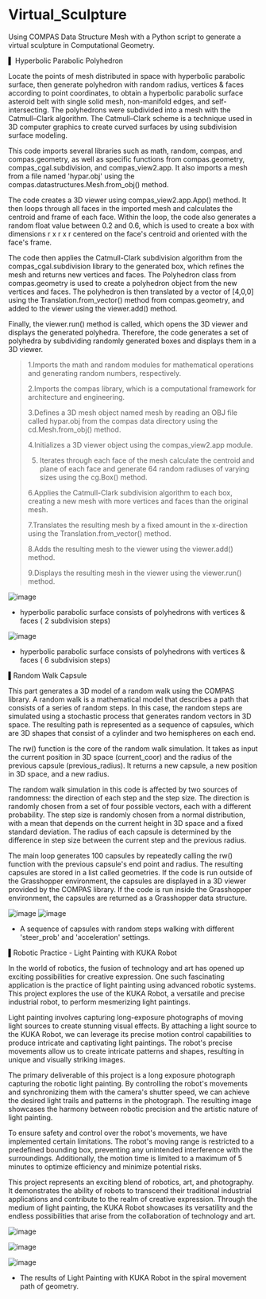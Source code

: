 # Virtual_Sculpture

Using COMPAS Data Structure Mesh with a Python script to generate a virtual sculpture in Computational Geometry. 

▌ Hyperbolic Parabolic Polyhedron

Locate the points of mesh distributed in space with hyperbolic parabolic surface, then generate polyhedron with random radius, vertices & faces according to point coordinates, to obtain a hyperbolic parabolic surface asteroid belt with single solid mesh, non-manifold edges, and self-intersecting. The polyhedrons were subdivided into a mesh with the Catmull–Clark algorithm. The Catmull–Clark scheme is a technique used in 3D computer graphics to create curved surfaces by using subdivision surface modeling.

This code imports several libraries such as math, random, compas, and compas.geometry, as well as specific functions from compas.geometry, compas_cgal.subdivision, and compas_view2.app. It also imports a mesh from a file named 'hypar.obj' using the compas.datastructures.Mesh.from_obj() method.

The code creates a 3D viewer using compas_view2.app.App() method. It then loops through all faces in the imported mesh and calculates the centroid and frame of each face. Within the loop, the code also generates a random float value between 0.2 and 0.6, which is used to create a box with dimensions r x r x r centered on the face's centroid and oriented with the face's frame.

The code then applies the Catmull-Clark subdivision algorithm from the compas_cgal.subdivision library to the generated box, which refines the mesh and returns new vertices and faces. The Polyhedron class from compas.geometry is used to create a polyhedron object from the new vertices and faces. The polyhedron is then translated by a vector of [4,0,0] using the Translation.from_vector() method from compas.geometry, and added to the viewer using the viewer.add() method.

Finally, the viewer.run() method is called, which opens the 3D viewer and displays the generated polyhedra. Therefore, the code generates a set of polyhedra by subdividing randomly generated boxes and displays them in a 3D viewer.

> 1.Imports the math and random modules for mathematical operations and generating random numbers, respectively.
>
>2.Imports the compas library, which is a computational framework for architecture and engineering.
>
>3.Defines a 3D mesh object named mesh by reading an OBJ file called hypar.obj from the compas data directory using the cd.Mesh.from_obj() method.
>
>4.Initializes a 3D viewer object using the compas_view2.app module.
>
>5. Iterates through each face of the mesh calculate the centroid and plane of each face and generate 64 random radiuses of varying sizes using the cg.Box() method.
>
>6.Applies the Catmull-Clark subdivision algorithm to each box, creating a new mesh with more vertices and faces than the original mesh.
>
>7.Translates the resulting mesh by a fixed amount in the x-direction using the Translation.from_vector() method.
>
>8.Adds the resulting mesh to the viewer using the viewer.add() method.
>
>9.Displays the resulting mesh in the viewer using the viewer.run() method.

  ![image](result_screenshot_VF2.png) 

  * hyperbolic parabolic surface consists of polyhedrons with vertices & faces ( 2 subdivision steps)
  
  ![image](result_screenshot_VF6.png) 

  * hyperbolic parabolic surface consists of polyhedrons with vertices & faces ( 6 subdivision steps)
  
▌Random Walk Capsule

This part generates a 3D model of a random walk using the COMPAS library. A random walk is a mathematical model that describes a path that consists of a series of random steps. In this case, the random steps are simulated using a stochastic process that generates random vectors in 3D space. The resulting path is represented as a sequence of capsules, which are 3D shapes that consist of a cylinder and two hemispheres on each end.

The rw() function is the core of the random walk simulation. It takes as input the current position in 3D space (current_coor) and the radius of the previous capsule (previous_radius). It returns a new capsule, a new position in 3D space, and a new radius.

The random walk simulation in this code is affected by two sources of randomness: the direction of each step and the step size. The direction is randomly chosen from a set of four possible vectors, each with a different probability. The step size is randomly chosen from a normal distribution, with a mean that depends on the current height in 3D space and a fixed standard deviation. The radius of each capsule is determined by the difference in step size between the current step and the previous radius.

The main loop generates 100 capsules by repeatedly calling the rw() function with the previous capsule's end point and radius. The resulting capsules are stored in a list called geometries. If the code is run outside of the Grasshopper environment, the capsules are displayed in a 3D viewer provided by the COMPAS library. If the code is run inside the Grasshopper environment, the capsules are returned as a Grasshopper data structure.

  ![image](Random_Walk_Capsule_Demo1.png) 
  ![image](Random_Walk_Capsule_Demo2.png) 

  * A sequence of capsules with random steps walking with different 'steer_prob' and 'acceleration' settings.

▌Robotic Practice - Light Painting with KUKA Robot

In the world of robotics, the fusion of technology and art has opened up exciting possibilities for creative expression. One such fascinating application is the practice of light painting using advanced robotic systems. This project explores the use of the KUKA Robot, a versatile and precise industrial robot, to perform mesmerizing light paintings.

Light painting involves capturing long-exposure photographs of moving light sources to create stunning visual effects. By attaching a light source to the KUKA Robot, we can leverage its precise motion control capabilities to produce intricate and captivating light paintings. The robot's precise movements allow us to create intricate patterns and shapes, resulting in unique and visually striking images.

The primary deliverable of this project is a long exposure photograph capturing the robotic light painting. By controlling the robot's movements and synchronizing them with the camera's shutter speed, we can achieve the desired light trails and patterns in the photograph. The resulting image showcases the harmony between robotic precision and the artistic nature of light painting.

To ensure safety and control over the robot's movements, we have implemented certain limitations. The robot's moving range is restricted to a predefined bounding box, preventing any unintended interference with the surroundings. Additionally, the motion time is limited to a maximum of 5 minutes to optimize efficiency and minimize potential risks.

This project represents an exciting blend of robotics, art, and photography. It demonstrates the ability of robots to transcend their traditional industrial applications and contribute to the realm of creative expression. Through the medium of light painting, the KUKA Robot showcases its versatility and the endless possibilities that arise from the collaboration of technology and art.

  ![image](KukaPRC_Spiral.png) 
  
  ![image](light_painting_1.png) 
  
  ![image](light_painting_2.png) 
  
  * The results of Light Painting with KUKA Robot in the spiral movement path of geometry.


